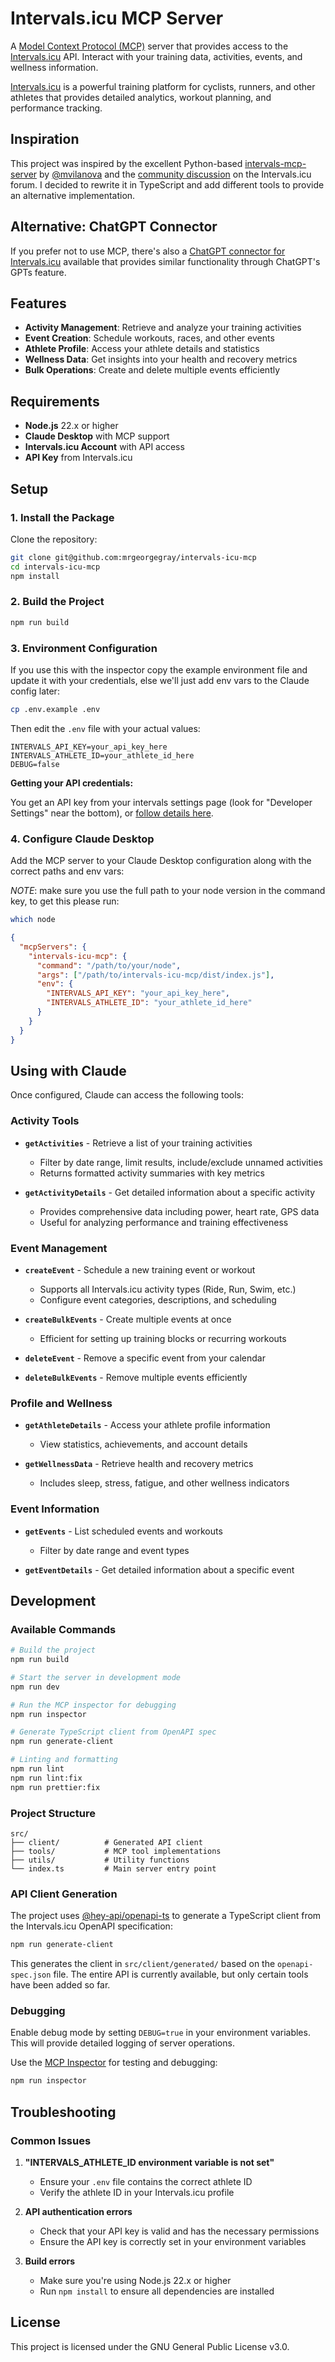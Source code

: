 # Intervals.icu MCP Server

A [Model Context Protocol (MCP)](https://modelcontextprotocol.io/overview) server that provides access to the [Intervals.icu](https://intervals.icu/) API. Interact with your training data, activities, events, and wellness information.

[Intervals.icu](https://intervals.icu) is a powerful training platform for cyclists, runners, and other athletes that provides detailed analytics, workout planning, and performance tracking.

## Inspiration

This project was inspired by the excellent Python-based [intervals-mcp-server](https://github.com/mvilanova/intervals-mcp-server) by [@mvilanova](https://github.com/mvilanova) and the [community discussion](https://forum.intervals.icu/t/mcp-server-for-connecting-claude-with-intervals-icu-api/95999) on the Intervals.icu forum. I decided to rewrite it in TypeScript and add different tools to provide an alternative implementation.

## Alternative: ChatGPT Connector

If you prefer not to use MCP, there's also a [ChatGPT connector for Intervals.icu](https://chatgpt.com/g/g-6867cd930e808191a76d6a03cc7765b5-coach-gpt-for-intervals-icu) available that provides similar functionality through ChatGPT's GPTs feature.

## Features

- **Activity Management**: Retrieve and analyze your training activities
- **Event Creation**: Schedule workouts, races, and other events
- **Athlete Profile**: Access your athlete details and statistics
- **Wellness Data**: Get insights into your health and recovery metrics
- **Bulk Operations**: Create and delete multiple events efficiently

## Requirements

- **Node.js** 22.x or higher
- **Claude Desktop** with MCP support
- **Intervals.icu Account** with API access
- **API Key** from Intervals.icu

## Setup

### 1. Install the Package

Clone the repository:

```bash
git clone git@github.com:mrgeorgegray/intervals-icu-mcp
cd intervals-icu-mcp
npm install
```

### 2. Build the Project

```bash
npm run build
```

### 3. Environment Configuration

If you use this with the inspector copy the example environment file and update it with your credentials, else we'll just add env vars to the Claude config later:

```bash
cp .env.example .env
```

Then edit the `.env` file with your actual values:

```env
INTERVALS_API_KEY=your_api_key_here
INTERVALS_ATHLETE_ID=your_athlete_id_here
DEBUG=false
```

**Getting your API credentials:**

You get an API key from your intervals settings page (look for "Developer Settings" near the bottom), or [follow details here](https://forum.intervals.icu/t/api-access-to-intervals-icu/609).

### 4. Configure Claude Desktop

Add the MCP server to your Claude Desktop configuration along with the correct paths and env vars:

_NOTE_: make sure you use the full path to your node version in the command key, to get this please run:

```bash
which node
```

```json
{
  "mcpServers": {
    "intervals-icu-mcp": {
      "command": "/path/to/your/node",
      "args": ["/path/to/intervals-icu-mcp/dist/index.js"],
      "env": {
        "INTERVALS_API_KEY": "your_api_key_here",
        "INTERVALS_ATHLETE_ID": "your_athlete_id_here"
      }
    }
  }
}
```

## Using with Claude

Once configured, Claude can access the following tools:

### Activity Tools

- **`getActivities`** - Retrieve a list of your training activities
  - Filter by date range, limit results, include/exclude unnamed activities
  - Returns formatted activity summaries with key metrics

- **`getActivityDetails`** - Get detailed information about a specific activity
  - Provides comprehensive data including power, heart rate, GPS data
  - Useful for analyzing performance and training effectiveness

### Event Management

- **`createEvent`** - Schedule a new training event or workout
  - Supports all Intervals.icu activity types (Ride, Run, Swim, etc.)
  - Configure event categories, descriptions, and scheduling

- **`createBulkEvents`** - Create multiple events at once
  - Efficient for setting up training blocks or recurring workouts

- **`deleteEvent`** - Remove a specific event from your calendar

- **`deleteBulkEvents`** - Remove multiple events efficiently

### Profile and Wellness

- **`getAthleteDetails`** - Access your athlete profile information
  - View statistics, achievements, and account details

- **`getWellnessData`** - Retrieve health and recovery metrics
  - Includes sleep, stress, fatigue, and other wellness indicators

### Event Information

- **`getEvents`** - List scheduled events and workouts
  - Filter by date range and event types

- **`getEventDetails`** - Get detailed information about a specific event

## Development

### Available Commands

```bash
# Build the project
npm run build

# Start the server in development mode
npm run dev

# Run the MCP inspector for debugging
npm run inspector

# Generate TypeScript client from OpenAPI spec
npm run generate-client

# Linting and formatting
npm run lint
npm run lint:fix
npm run prettier:fix
```

### Project Structure

```
src/
├── client/          # Generated API client
├── tools/           # MCP tool implementations
├── utils/           # Utility functions
└── index.ts         # Main server entry point
```

### API Client Generation

The project uses [@hey-api/openapi-ts](https://github.com/hey-api/openapi-ts) to generate a TypeScript client from the Intervals.icu OpenAPI specification:

```bash
npm run generate-client
```

This generates the client in `src/client/generated/` based on the `openapi-spec.json` file. The entire API is currently available, but only certain tools have been added so far.

### Debugging

Enable debug mode by setting `DEBUG=true` in your environment variables. This will provide detailed logging of server operations.

Use the [MCP Inspector](https://github.com/modelcontextprotocol/inspector) for testing and debugging:

```bash
npm run inspector
```

## Troubleshooting

### Common Issues

1. **"INTERVALS_ATHLETE_ID environment variable is not set"**
   - Ensure your `.env` file contains the correct athlete ID
   - Verify the athlete ID in your Intervals.icu profile

2. **API authentication errors**
   - Check that your API key is valid and has the necessary permissions
   - Ensure the API key is correctly set in your environment variables

3. **Build errors**
   - Make sure you're using Node.js 22.x or higher
   - Run `npm install` to ensure all dependencies are installed

## License

This project is licensed under the GNU General Public License v3.0.
